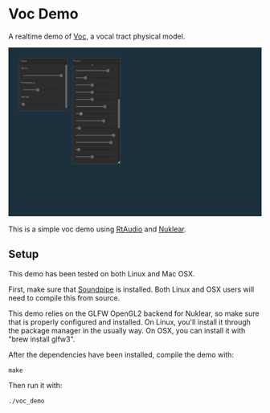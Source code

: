 # Voc Demo

A realtime demo of [Voc](https://www.github.com/paulbatchelor/voc), a vocal 
tract physical model.

![Screenshot of Voc Demo](voc_demo.png)

This is a simple voc demo using 
[RtAudio](https://github.com/thestk/rtaudio)
and 
[Nuklear](https://github.com/vurtun/nuklear).

## Setup

This demo has been tested on both Linux and Mac OSX. 

First, make sure that 
[Soundpipe](https://www.github.com/paulbatchelor/soundpipe) is installed.
Both Linux and OSX users will need to compile this from source.

This demo relies on the GLFW OpenGL2 backend for Nuklear, so make sure that
is properly configured and installed. On Linux, you'll install it through the
package manager in the usually way. On OSX, you can install it with 
"brew install glfw3".

After the dependencies have been installed, compile the demo with:

    make

Then run it with:

    ./voc_demo

